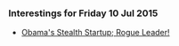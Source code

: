 ### Interestings for Friday 10 Jul 2015

- [Obama's Stealth Startup; Rogue Leader!](http://www.fastcompany.com/3046756/obama-and-his-geeks)
